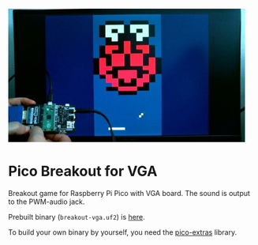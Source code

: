 ![Shape](https://raw.githubusercontent.com/boochow/breakout_rpi_pico/images/breakout_vga.jpg)
# Pico Breakout for VGA
Breakout game for Raspberry Pi Pico with VGA board. The sound is output to the PWM-audio jack.

Prebuilt binary (`breakout-vga.uf2`) is [here](https://github.com/boochow/breakout_rpi_pico/releases).

To build your own binary by yourself, you need the [pico-extras](https://github.com/raspberrypi/pico-extras) library.

